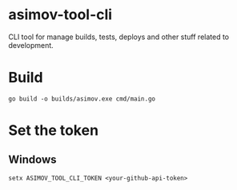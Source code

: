 # asimov-tool-cli
CLI tool for manage builds, tests, deploys and other stuff related to development.

# Build
```
go build -o builds/asimov.exe cmd/main.go
```

# Set the token
## Windows
```
setx ASIMOV_TOOL_CLI_TOKEN <your-github-api-token>
```